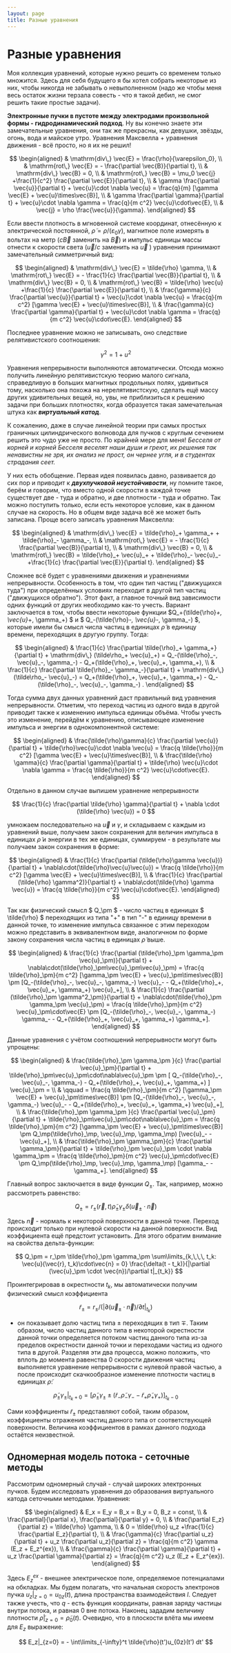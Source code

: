 ```yaml
---
layout: page
title: Разные уравнения
---
```


# Разные уравнения

Моя коллекция уравнений, которые нужно решить со временем только множится. Здесь для себя будущего  я бы хотел собрать некоторые из них, чтобы никогда не забывать о невыполненном (надо же чтобы меня весь остаток жизни терзала совесть - что я такой дебил, не смог решить такие простые задачи).

**Электронные пучки в пустоте между электродами произвольной формы - гидродинамический подход**. Ну вы конечно знаете эти замечательные уравнения, они так же прекрасны, как девушки, звёзды, огонь, вода и майское утро. Уравнения Максвелла + уравнения движения - всё просто, но я их не решил!

$$
\begin{aligned}
& \mathrm{div\,} \vec{E} = \frac{\rho}{\varepsilon_0}, \\
& \mathrm{rot\,} \vec{E} = - \frac{\partial \vec{B}}{\partial t}, \\
& \mathrm{div\,} \vec{B} = 0, \\
& \mathrm{rot\,} \vec{B} = \mu_0 \vec{j} +\frac{1}{c^2} \frac{\partial \vec{E}}{\partial t}, \\
& \gamma \frac{\partial \vec{u}}{\partial t} + \vec{u}\cdot \nabla \vec{u} = \frac{q}{m} [\gamma \vec{E} + \vec{u}\times\vec{B}], \\
& \gamma \frac{\partial \gamma}{\partial t} + \vec{u}\cdot \nabla \gamma = \frac{q}{m c^2} \vec{u}\cdot\vec{E}, \\
& \vec{j} = \rho \frac{\vec{u}}{\gamma}.
\end{aligned}
$$

Если ввести плотность в мгновенной системе координат, отнесённую к электрической постоянной, $\tilde{\rho} = \rho/(\varepsilon_0\gamma)$, магнитное поле измерять в вольтах на метр ($c\vec{B}$ заменить на $\vec{B}$) и импульс единицы массы отнести  к скорости света ($\vec{u}/c$  заменить на $\vec{u}$ )  уравнения принимают замечательный симметричный вид:

$$
\begin{aligned}
& \mathrm{div\,} \vec{E} = \tilde{\rho} \gamma, \\
& \mathrm{rot\,} \vec{E} = - \frac{1}{c} \frac{\partial \vec{B}}{\partial t}, \\
& \mathrm{div\,} \vec{B} = 0, \\
& \mathrm{rot\,} \vec{B} = \tilde{\rho} \vec{u} +\frac{1}{c} \frac{\partial \vec{E}}{\partial t}, \\
& \frac{\gamma}{c} \frac{\partial \vec{u}}{\partial t} + \vec{u}\cdot \nabla \vec{u} = \frac{q}{m c^2} [\gamma \vec{E} + \vec{u}\times\vec{B}], \\
& \frac{\gamma}{c} \frac{\partial \gamma}{\partial t} + \vec{u}\cdot \nabla \gamma = \frac{q}{m c^2} \vec{u}\cdot\vec{E}.
\end{aligned}
$$

Последнее уравнение можно не записывать, оно следствие релятивистского соотношения:

$$
\gamma^2 = 1 + u^2
$$

Уравнения непрерывности выполняются автоматически. Отсюда можно получить линейную релятивистскую теорию малого сигнала, справедливую в больших магнитных продольных полях, удивиться  тому, насколько она похожа на нерелятивистскую, сделать ещё массу других удивительных вещей, но, увы, не приблизиться к решению задачи при больших плотностях, когда образуется такая замечательная штука как ***виртуальный катод***. 

К сожалению, даже в случае линейной теории при самых простых граничных цилиндрического волновода для пучков с круглым сечением решить это чудо уже не просто. По крайней мере для меня! *Бесселя от корней и корней Бесселя веселят наши души и греют, их решения так ненавистны не зря, их анализ не прост, он чернее угля, и в студентах страдания сеет.*

У них есть обобщение. Первая идея появилась давно, развивается до сих пор и приводит к ***двухпучковой неустойчивости***, ну помните такое, берём и говорим, что вместо одной скорости в каждой точке существует две - туда и обратно, и две плотности - туда и обратно. Так можно поступить только, если есть некоторое условие, как в данном случае на скорость. Но в общем виде задача всё же может быть записана. Проще всего записать уравнения Максвелла:

$$
\begin{aligned}
& \mathrm{div\,} \vec{E} = \tilde{\rho}_+ \gamma_+ + \tilde{\rho}_- \gamma_-, \\
& \mathrm{rot\,} \vec{E} = - \frac{1}{c} \frac{\partial \vec{B}}{\partial t}, \\
& \mathrm{div\,} \vec{B} = 0, \\
& \mathrm{rot\,} \vec{B} = \tilde{\rho}_+ \vec{u}_+ + \tilde{\rho}_- \vec{u}_- +\frac{1}{c} \frac{\partial \vec{E}}{\partial t}.
\end{aligned}
$$

Сложнее всё будет с уравнениями движения и уравнениями непрерывности. Особенность в том, что один тип частиц ("движущихся туда") при определённых условиях переходит в другой тип частиц ("движущихся обратно"). Этот факт, а главное точный вид зависимости одних функций от других необходимо как-то учесть. Вариант заключается в том, чтобы ввести некоторые функции $Q_+(\tilde{\rho}_+, \vec{u}_+, \gamma_+) $ и $ Q_-(\tilde{\rho}_-, \vec{u}_-, \gamma_-) $, которые имели бы смысл числа частиц в единицах $\tilde{\rho}$ в единицу времени, переходящих в другую группу. Тогда:

$$
\begin{aligned}
& \frac{1}{c} \frac{\partial \tilde{\rho}_+ \gamma_+}{\partial t} + \mathrm{div\,} (\tilde\rho_+ \vec{u}_+) = Q_-(\tilde{\rho}_-, \vec{u}_-, \gamma_-) - Q_+(\tilde{\rho}_+, \vec{u}_+, \gamma_+), \\
& \frac{1}{c} \frac{\partial \tilde{\rho}_- \gamma_-}{\partial t} + \mathrm{div\,} (\tilde\rho_- \vec{u}_-) = Q_+(\tilde{\rho}_+, \vec{u}_+, \gamma_+) - Q_-(\tilde{\rho}_-, \vec{u}_-, \gamma_-) .
\end{aligned}
$$

Тогда сумма двух данных уравнений даст правильный вид уравнения непрерывности. Отметим, что переход частиц из одного вида в другой приводит также к изменению импульса единицы объёма. Чтобы учесть это изменение, перейдём к уравнению, описывающее изменение импульса и энергии в однокомпонентной системе:

$$
\begin{aligned}
& \frac{\tilde{\rho}\gamma}{c} \frac{\partial \vec{u}}{\partial t} + \tilde{\rho}\vec{u}\cdot \nabla \vec{u} = \frac{q \tilde{\rho}}{m c^2} [\gamma \vec{E} + \vec{u}\times\vec{B}], \\
& \frac{\tilde{\rho} \gamma}{c} \frac{\partial \gamma}{\partial t} + \tilde{\rho} \vec{u}\cdot \nabla \gamma = \frac{q \tilde{\rho}}{m c^2} \vec{u}\cdot\vec{E}.
\end{aligned}
$$

Отдельно в данном случае выпишем уравнение непрерывности

$$
\frac{1}{c} \frac{\partial \tilde{\rho} \gamma}{\partial t} + 
\nabla \cdot (\tilde{\rho} \vec{u}) = 0
$$

умножаем последовательно на $\vec{u}$ и $\gamma$, и складываем с каждым из уравнений выше, получаем  закон сохранения для величин импульса в единицах $\tilde{\rho}$ и энергии в тех же единицах, суммируем - в результате мы получаем закон сохранения в форме:

$$
\begin{aligned}
& \frac{1}{c} \frac{\partial (\tilde{\rho}\gamma \vec{u})}{\partial t} + \nabla\cdot(\tilde{\rho}\vec{u}\vec{u}) = \frac{q \tilde{\rho}}{m c^2} [\gamma \vec{E} + \vec{u}\times\vec{B}], \\
& \frac{1}{c} \frac{\partial (\tilde{\rho} \gamma^2)}{\partial t} + \nabla\cdot(\tilde{\rho} \gamma \vec{u}) = \frac{q \tilde{\rho}}{m c^2} \vec{u}\cdot\vec{E}.
\end{aligned}
$$

Так как физический смысл $ Q_\pm $ - число частиц в единицах $ \tilde{\rho} $ переходящих из типа "+" в тип "-" в единицу времени в данной точке, то изменение  импульса связанное с этим переходом можно представить в эквивалентном виде, аналогичном по форме закону сохранения числа частиц в единицах $\tilde{\rho}$ выше. 

$$
\begin{aligned}
& \frac{1}{c} \frac{\partial (\tilde{\rho}_\pm \gamma_\pm \vec{u}_\pm)}{\partial t} + \nabla\cdot(\tilde{\rho}_\pm\vec{u}_\pm\vec{u}_\pm) = \frac{q \tilde{\rho}_\pm}{m c^2} [\gamma_\pm \vec{E} + \vec{u}_\pm\times\vec{B}] \pm [Q_-(\tilde{\rho}_-, \vec{u}_-, \gamma_-) \vec{u}_- - Q_+(\tilde{\rho}_+, \vec{u}_+, \gamma_+) \vec{u}_+], \\
& \frac{1}{c} \frac{\partial (\tilde{\rho}_\pm \gamma^2_\pm)}{\partial t} + \nabla\cdot(\tilde{\rho}_\pm \gamma_\pm \vec{u}_\pm) = \frac{q \tilde{\rho}_\pm}{m c^2} \vec{u}_\pm\cdot\vec{E} \pm [Q_-(\tilde{\rho}_-, \vec{u}_-, \gamma_-) \gamma_- - Q_+(\tilde{\rho}_+, \vec{u}_+, \gamma_+) \gamma_+].
\end{aligned}
$$

Данные уравнения с учётом соотношений непрерывности могут быть упрощены:

$$
\begin{aligned}
& \frac{\tilde{\rho}_\pm \gamma_\pm }{c} \frac{\partial \vec{u}_\pm}{\partial t} + \tilde{\rho}_\pm\vec{u}_\pm\cdot\nabla\vec{u}_\pm 
\pm [ Q_-(\tilde{\rho}_-, \vec{u}_-, \gamma_-) - Q_+(\tilde{\rho}_+, \vec{u}_+, \gamma_+) ]  \vec{u}_\pm
= \\ 
& \qquad = \frac{q \tilde{\rho}_\pm}{m c^2} [\gamma_\pm \vec{E} + \vec{u}_\pm\times\vec{B}] \pm [Q_-(\tilde{\rho}_-, \vec{u}_-, \gamma_-) \vec{u}_- - Q_+(\tilde{\rho}_+, \vec{u}_+, \gamma_+) \vec{u}_+], \\
& \frac{\tilde{\rho}_\pm \gamma_\pm }{c} \frac{\partial \vec{u}_\pm}{\partial t} + \tilde{\rho}_\pm\vec{u}_\pm\cdot\nabla\vec{u}_\pm = \frac{q \tilde{\rho}_\pm}{m c^2} [\gamma_\pm \vec{E} + \vec{u}_\pm\times\vec{B}] \pm Q_\mp(\tilde{\rho}_\mp, \vec{u}_\mp, \gamma_\mp) [\vec{u}_- -\vec{u}_+], \\
& \frac{\tilde{\rho}_\pm \gamma_\pm}{c} \frac{\partial \gamma_\pm}{\partial t} + \tilde{\rho}_\pm \vec{u}_\pm \cdot \nabla \gamma_\pm = \frac{q \tilde{\rho}_\pm}{m c^2} \vec{u}_\pm\cdot\vec{E} \pm Q_\mp(\tilde{\rho}_\mp, \vec{u}_\mp, \gamma_\mp) [\gamma_- -\gamma_+].
\end{aligned}
$$

Главный вопрос заключается в виде функции $Q_\pm$.  Так, например, можно рассмотреть равенство:

$$
Q_\pm = r_\pm(\vec{r}, t) \tilde{\rho}_\pm \gamma_\pm \delta(\vec{u}_\pm\cdot\vec{n})
$$

Здесь $\vec{n}$ - нормаль к некоторой поверхности в данной точке. Переход происходит только при нулевой скорости на данной поверхности. Вид коэффициента ещё предстоит установить. Для этого обратим внимание на свойства дельта-функции:

$$
Q_\pm = r_\pm \tilde{\rho}_\pm \gamma_\pm \sum\limits_{k,\,\,\, t_k: \vec{u}(\vec{r}, t_k)\cdot\vec{n} = 0} \frac{\delta(t - t_k)}{|\partial (\vec{u}_\pm \cdot \vec{n})/\partial t|_{t_k}}
$$

Проинтегрировав в окрестности $t_k$, мы автоматически получим физический смысл коэффициента 

$$\tilde{r}_\pm = r_\pm/(\lvert\partial (\vec{u}_\pm \cdot \vec{n})/\partial t\rvert_{t_k})$$  

- он показывает долю частиц типа $\pm$ переходящих в тип $\mp$. Таким образом, число частиц данного типа в некоторой окрестности данной точки определяется потоком частиц данного типа из-за пределов окрестности данной точки и переходами частиц из одного типа в другой. Разделяя эти два процесса, можно положить, что вплоть до момента равенства 0 скорости движения частиц выполняется уравнение непрерывности с нулевой правой частью, а после происходит скачкообразное изменение плотности частиц в единицах $\tilde{\rho}$:

$$
\tilde{\rho}_\pm \gamma_\pm \rvert_{t_k + 0} = 
\left[ \tilde{\rho}_\pm \gamma_\pm \pm (\tilde{r}_- \tilde{\rho}_- \gamma_- - \tilde{r}_+ \tilde{\rho}_+ \gamma_+) \right]_{t_k - 0}
$$

Сами коэффициенты $\tilde{r}_\pm$ представляют собой, таким образом, коэффициенты отражения частиц данного типа от соответствующей поверхности. Величина коэффициентов в рамках данного подхода остаётся неизвестной.

## Одномерная модель потока - сеточные методы

Рассмотрим одномерный случай - случай широких электронных пучков. Будем исследовать уравнения до образования виртуального катода сеточными методами. Уравнения:

$$
\begin{aligned}
& E_x = E_y = B_x = B_y = 0, B_z = const, \\
& \frac{\partial}{\partial x},  \frac{\partial}{\partial y} = 0, \\
& \frac{\partial E_z}{\partial z} = \tilde{\rho} \gamma, \\
& 0 = \tilde{\rho} u_z +\frac{1}{c} \frac{\partial E_z}{\partial t}, \\
& \frac{\gamma}{c} \frac{\partial u_z}{\partial t} + u_z \frac{\partial u_z}{\partial z} = \frac{q}{m c^2} \gamma (E_z + E_z^{ex}), \\
& \frac{\gamma}{c} \frac{\partial \gamma}{\partial t} + u_z \frac{\partial \gamma}{\partial z} = \frac{q}{m c^2} u_z (E_z + E_z^{ex}).
\end{aligned}
$$

Здесь $E_z^{ex}$ - внешнее электрическое поле, определяемое потенциалами на обкладках. Мы будем полагать, что начальная скорость электронов пучка $u_z\rvert_{z=0} = u_{0z}(t)$, длина пространства взаимодействия $l$. Следует также учесть, что $q$ - есть функция координаты, равная заряду частицы внутри потока, и равная 0 вне потока. Наконец зададим величину плотности $\tilde{\rho}\rvert_{z=0}=\tilde{\rho}_0(t)$. Очевидно, что в плоскости влёта мы имеем для $E_z$ выражение:

$$
E_z|_{z=0} = - \int\limits_{-\infty}^t \tilde{\rho}(t')u_{0z}(t') dt'
$$


